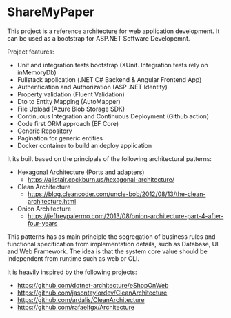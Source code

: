 # ShareMyPaper

This project is a reference architecture for web application development.
It can be used as a bootstrap for ASP.NET Software Developemnt.

Project features: 

- Unit and integration tests bootstrap (XUnit. Integration tests rely on inMemoryDb)
- Fullstack application (.NET C# Backend & Angular Frontend App)
- Authentication and Authorization (ASP .NET Identity)
- Property validation (Fluent Validation)
- Dto to Entity Mapping (AutoMapper)
- File Upload (Azure Blob Storage SDK)
- Continuous Integration and Continuous Deployment (Github action)
- Code first ORM approach (EF Core)
- Generic Repository
- Pagination for generic entities
- Docker container to build an deploy application

It its built based on the principals of the following architectural patterns:

- Hexagonal Architecture (Ports and adapters)
  - https://alistair.cockburn.us/hexagonal-architecture/
- Clean Architecture
  - https://blog.cleancoder.com/uncle-bob/2012/08/13/the-clean-architecture.html
- Onion Architecture
  - https://jeffreypalermo.com/2013/08/onion-architecture-part-4-after-four-years
  
This patterns has as main principle the segregation of business rules and functional specification from implementation details, such as Database, UI and Web Framework. 
The idea is that the system core value should be independent from runtime such as web or CLI.
  
 It is heavily inspired by the following projects: 
  - https://github.com/dotnet-architecture/eShopOnWeb
  - https://github.com/jasontaylordev/CleanArchitecture
  - https://github.com/ardalis/CleanArchitecture
  - https://github.com/rafaelfgx/Architecture
  
  
 
